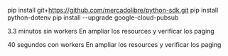 pip install git+https://github.com/mercadolibre/python-sdk.git
pip install python-dotenv
pip install --upgrade google-cloud-pubsub

3.3 minutos sin workers
En ampliar los resources y verificar los paging

40 segundos con workers
En ampliar los resources y verificar los paging